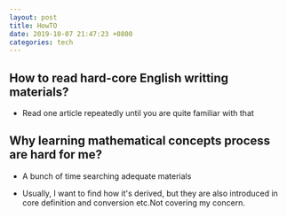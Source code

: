 ```yaml
---
layout: post
title: HowTO
date: 2019-10-07 21:47:23 +0800
categories: tech
---
```



## How to read hard-core English writting materials?

* Read one article repeatedly until you are quite familiar with that



## Why learning mathematical concepts process are hard for me?

* A bunch of time searching adequate materials

* Usually, I want to find how it's derived, but they are also introduced in core definition and conversion etc.Not covering my concern.




